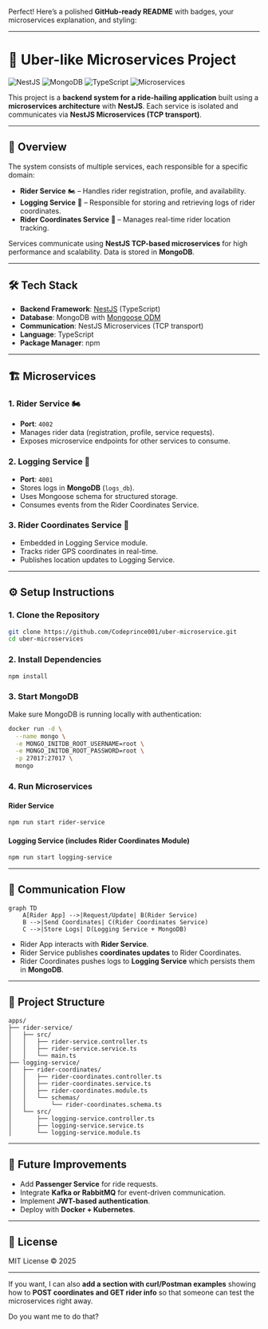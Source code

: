 Perfect! Here’s a polished **GitHub-ready README** with badges, your microservices explanation, and styling:

---

# 🚖 Uber-like Microservices Project

![NestJS](https://img.shields.io/badge/NestJS-v10.0.0-red?logo=nestjs\&logoColor=white)
![MongoDB](https://img.shields.io/badge/MongoDB-v7.0-green?logo=mongodb\&logoColor=white)
![TypeScript](https://img.shields.io/badge/TypeScript-4.9-blue?logo=typescript\&logoColor=white)
![Microservices](https://img.shields.io/badge/Microservices-TCP-orange)

This project is a **backend system for a ride-hailing application** built using a **microservices architecture** with **NestJS**. Each service is isolated and communicates via **NestJS Microservices (TCP transport)**.

---

## 📌 Overview

The system consists of multiple services, each responsible for a specific domain:

* **Rider Service** 🏍️ – Handles rider registration, profile, and availability.
* **Logging Service** 📝 – Responsible for storing and retrieving logs of rider coordinates.
* **Rider Coordinates Service** 📍 – Manages real-time rider location tracking.

Services communicate using **NestJS TCP-based microservices** for high performance and scalability. Data is stored in **MongoDB**.

---

## 🛠️ Tech Stack

* **Backend Framework**: [NestJS](https://nestjs.com/) (TypeScript)
* **Database**: MongoDB with [Mongoose ODM](https://mongoosejs.com/)
* **Communication**: NestJS Microservices (TCP transport)
* **Language**: TypeScript
* **Package Manager**: npm

---

## 🏗️ Microservices

### 1. Rider Service 🏍️

* **Port**: `4002`
* Manages rider data (registration, profile, service requests).
* Exposes microservice endpoints for other services to consume.

### 2. Logging Service 📝

* **Port**: `4001`
* Stores logs in **MongoDB** (`logs_db`).
* Uses Mongoose schema for structured storage.
* Consumes events from the Rider Coordinates Service.

### 3. Rider Coordinates Service 📍

* Embedded in Logging Service module.
* Tracks rider GPS coordinates in real-time.
* Publishes location updates to Logging Service.

---

## ⚙️ Setup Instructions

### 1. Clone the Repository

```bash
git clone https://github.com/Codeprince001/uber-microservice.git
cd uber-microservices
```

### 2. Install Dependencies

```bash
npm install
```

### 3. Start MongoDB

Make sure MongoDB is running locally with authentication:

```bash
docker run -d \
  --name mongo \
  -e MONGO_INITDB_ROOT_USERNAME=root \
  -e MONGO_INITDB_ROOT_PASSWORD=root \
  -p 27017:27017 \
  mongo
```

### 4. Run Microservices

#### Rider Service

```bash
npm run start rider-service
```

#### Logging Service (includes Rider Coordinates Module)

```bash
npm run start logging-service
```

---

## 🔗 Communication Flow

```mermaid
graph TD
    A[Rider App] -->|Request/Update| B(Rider Service)
    B -->|Send Coordinates| C(Rider Coordinates Service)
    C -->|Store Logs| D(Logging Service + MongoDB)
```

* Rider App interacts with **Rider Service**.
* Rider Service publishes **coordinates updates** to Rider Coordinates.
* Rider Coordinates pushes logs to **Logging Service** which persists them in **MongoDB**.

---

## 📂 Project Structure

```
apps/
├── rider-service/
│   ├── src/
│   │   ├── rider-service.controller.ts
│   │   ├── rider-service.service.ts
│   │   └── main.ts
├── logging-service/
│   ├── rider-coordinates/
│   │   ├── rider-coordinates.controller.ts
│   │   ├── rider-coordinates.service.ts
│   │   ├── rider-coordinates.module.ts
│   │   └── schemas/
│   │       └── rider-coordinates.schema.ts
│   └── src/
│       ├── logging-service.controller.ts
│       ├── logging-service.service.ts
│       └── logging-service.module.ts
```

---

## 🚀 Future Improvements

* Add **Passenger Service** for ride requests.
* Integrate **Kafka or RabbitMQ** for event-driven communication.
* Implement **JWT-based authentication**.
* Deploy with **Docker + Kubernetes**.

---

## 📜 License

MIT License © 2025

---

If you want, I can also **add a section with curl/Postman examples** showing how to **POST coordinates and GET rider info** so that someone can test the microservices right away.

Do you want me to do that?
